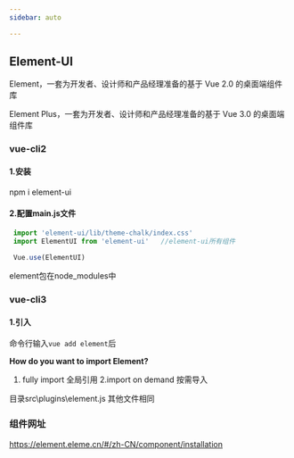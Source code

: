 ```yaml
---
sidebar: auto

---
```


## Element-UI
Element，一套为开发者、设计师和产品经理准备的基于 Vue 2.0 的桌面端组件库

Element Plus，一套为开发者、设计师和产品经理准备的基于 Vue 3.0 的桌面端组件库

### vue-cli2


#### 1.安装

npm i element-ui

#### 2.配置main.js文件

```javascript
 import 'element-ui/lib/theme-chalk/index.css'
 import ElementUI from 'element-ui'   //element-ui所有组件
 
 Vue.use(ElementUI)

```

element包在node_modules中

### vue-cli3

#### 1.引入

命令行输入`vue add element`后

**How do you want to import Element?**

1. fully import 全局引用 2.import on demand 按需导入

目录src\plugins\element.js 其他文件相同

### 组件网址

https://element.eleme.cn/#/zh-CN/component/installation